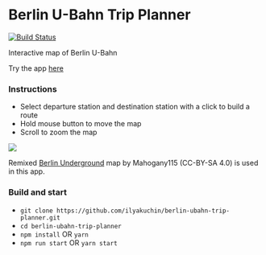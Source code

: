 # Berlin U-Bahn Trip Planner
[![Build Status](https://travis-ci.org/ilyakuchin/berlin-ubahn-trip-planner.svg?branch=master)](https://travis-ci.org/ilyakuchin/berlin-ubahn-trip-planner)

Interactive map of Berlin U-Bahn

Try the app [here](https://berlin-ubahn-trip-planner.herokuapp.com/) 

### Instructions
* Select departure station and destination station with a click to build a route
* Hold mouse button to move the map
* Scroll to zoom the map

![](berlin_ubahn_trip_planner_demo.gif)


Remixed [Berlin Underground](https://commons.wikimedia.org/wiki/File:Berlin_Underground.svg) map by Mahogany115 (CC-BY-SA 4.0) is used in this app.


### Build and start
* `git clone https://github.com/ilyakuchin/berlin-ubahn-trip-planner.git`
* `cd berlin-ubahn-trip-planner`
* `npm install` OR `yarn`
* `npm run start` OR `yarn start`
